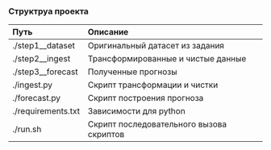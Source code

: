 ### Структруа проекта

| Путь | Описание |
|:---|:---| 
| ./step1__dataset   | Оригинальный датасет из задания   | 
| ./step2__ingest   | Трансформированные и чистые данные   | 
| ./step3__forecast   | Полученные прогнозы  | 
| ./ingest.py   | Скрипт трансформации и чистки   | 
| ./forecast.py   | Скрипт построения прогноза   | 
| ./requirements.txt   | Зависимости для python   | 
| ./run.sh   | Скрипт последовательного вызова скриптов   | 